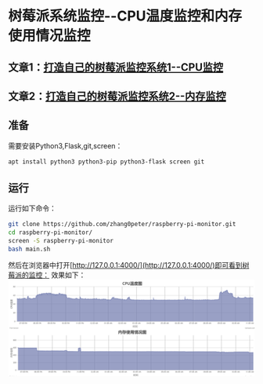 # 树莓派系统监控--CPU温度监控和内存使用情况监控
## 文章1：[打造自己的树莓派监控系统1--CPU监控](https://blog.csdn.net/zhangpeterx/article/details/84071442)
## 文章2：[打造自己的树莓派监控系统2--内存监控](https://blog.csdn.net/zhangpeterx/article/details/84288281)
## 准备
需要安装Python3,Flask,git,screen：
```bash
apt install python3 python3-pip python3-flask screen git
```
## 运行
运行如下命令：
```bash
git clone https://github.com/zhang0peter/raspberry-pi-monitor.git
cd raspberry-pi-monitor/
screen -S raspberry-pi-monitor
bash main.sh
```
然后在浏览器中打开[http://127.0.0.1:4000/](http://127.0.0.1:4000/)即可看到树莓派的监控：
效果如下：    
![](image.png)  




